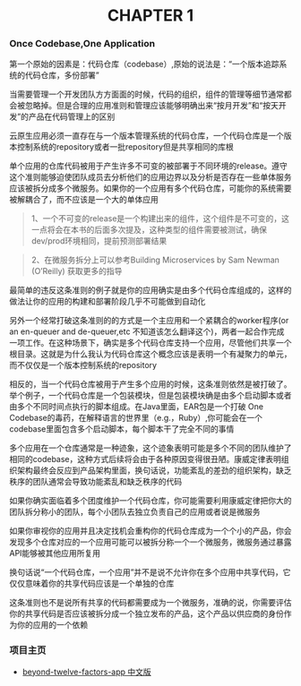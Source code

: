 # <center>CHAPTER 1</center>

### Once Codebase,One Application

第一个原始的因素是：代码仓库（codebase）,原始的说法是：“一个版本追踪系统的代码仓库，多份部署”

当需要管理一个开发团队方方面面的时候，代码的组织，组件的管理等细节通常都会被忽略掉。但是合理的应用准则和管理应该能够明确出来“按月开发”和“按天开发”的产品在代码管理上的区别

云原生应用必须一直存在与一个版本管理系统的代码仓库，一个代码仓库是一个版本控制系统的repository或者一批repository但是共享相同的库根

单个应用的仓库代码被用于产生许多不可变的被部署于不同环境的release。遵守这个准则能够迫使团队成员去分析他们的应用边界以及分析是否存在一些单体服务应该被拆分成多个微服务。如果你的一个应用有多个代码仓库，可能你的系统需要被解耦合了，而不应该是一个大的单体应用

>1、一个不可变的release是一个构建出来的组件，这个组件是不可变的，这一点将会在本书的后面多次提及，这种类型的组件需要被测试，确保dev/prod环境相同，提前预测部署结果

>2、在微服务拆分上可以参考Building Microservices by Sam Newman (O’Reilly) 获取更多的指导

最简单的违反这条准则的例子就是你的应用确实是由多个代码仓库组成的，这样的做法让你的应用的构建和部署阶段几乎不可能做到自动化

另外一个经常打破这条准则的的方式是一个主应用和一个紧耦合的worker程序(or an en-queuer and de-queuer,etc 不知道该怎么翻译这个)，两者一起合作完成一项工作。在这种场景下，确实是多个代码仓库支持一个应用，尽管他们共享一个根目录。这就是为什么我认为代码仓库这个概念应该是表明一个有凝聚力的单元，而不仅仅是一个版本控制系统的repository

相反的，当一个代码仓库被用于产生多个应用的时候，这条准则依然是被打破了。举个例子，一个代码仓库是一个包装模块，但是包装模块确是由多个启动脚本或者由多个不同时间点执行的脚本组成。在Java里面，EAR包是一个打破 One Codebase的毒药，在解释语言的世界里（e.g.，Ruby）,你可能会在一个codebase里面包含多个启动脚本，每个脚本干了完全不同的事情

多个应用在一个仓库通常是一种迹象，这个迹象表明可能是多个不同的团队维护了相同的codebase，这种方式后续将会由于各种原因变得很丑陋。康威定律表明组织架构最终会反应到产品架构里面，换句话说，功能紊乱的差劲的组织架构，缺乏秩序的团队通常会导致功能紊乱和缺乏秩序的代码

如果你确实面临着多个团度维护一个代码仓库，你可能需要利用康威定律把你大的团队拆分称小的团队，每个小团队去独立负责自己的应用或者说是微服务

如果你审视你的应用并且决定找机会重构你的代码仓库成为一个个小的产品，你会发现多个仓库对应的一个应用可能可以被拆分称一个一个微服务，微服务通过暴露API能够被其他应用所复用

换句话说“一个代码仓库，一个应用”并不是说不允许你在多个应用中共享代码，它仅仅意味着你的共享代码应该是一个单独的仓库

这条准则也不是说所有共享的代码都需要成为一个微服务，准确的说，你需要评估你的共享代码是否应该被拆分成一个独立发布的产品，这个产品以供应商的身份作为你的应用的一个依赖

### 项目主页
* [beyond-twelve-factors-app 中文版](../README.md)
